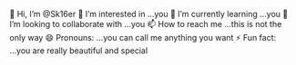 👋 Hi, I’m @Sk16er
👀 I’m interested in ...you 
🌱 I’m currently learning ...you 
💞️ I’m looking to collaborate with ...you 
📫 How to reach me ...this is not the only way 
😄 Pronouns: ...you can call me anything you want 
⚡ Fun fact: ...you are really beautiful and special 
